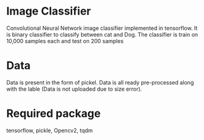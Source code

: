 # Image Classifier

  Convolutional Neural Network image classifier implemented in tensorflow. It is binary classifier to classify between cat and Dog.
  The classifier is train on 10,000 samples each and test on 200 samples

# Data

  Data is present in the form of pickel. Data is all ready pre-processed along with the lable (Data is not uploaded due to size error).
  
# Required package

tensorflow, pickle, Opencv2, tqdm
